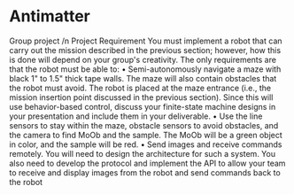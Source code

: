 # Antimatter
Group project /n
Project Requirement
You must implement a robot that can carry out the mission described in the previous section;
however, how this is done will depend on your group's creativity. The only requirements are that
the robot must be able to:
• Semi-autonomously navigate a maze with black 1" to 1.5" thick tape walls. The maze
will also contain obstacles that the robot must avoid. The robot is placed at the maze
entrance (i.e., the mission insertion point discussed in the previous section). Since this
will use behavior-based control, discuss your finite-state machine designs in your
presentation and include them in your deliverable.
• Use the line sensors to stay within the maze, obstacle sensors to avoid obstacles, and the
camera to find MoOb and the sample. The MoOb will be a green object in color, and the
sample will be red.
• Send images and receive commands remotely. You will need to design the architecture
for such a system. You also need to develop the protocol and implement the API to allow
your team to receive and display images from the robot and send commands back to the robot
